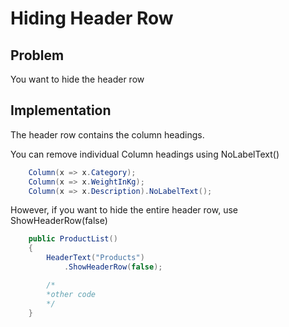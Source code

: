 # Hiding Header Row

## Problem

You want to hide the header row

## Implementation

The header row contains the column headings.

You can remove individual Column headings using NoLabelText()
```csharp
    Column(x => x.Category);
    Column(x => x.WeightInKg);
    Column(x => x.Description).NoLabelText();
```
However, if you want to hide the entire header row, use ShowHeaderRow(false)
```csharp
    public ProductList()
    {
        HeaderText("Products")
            .ShowHeaderRow(false);

		/*
        *other code
        */
    }
```
